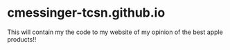 # cmessinger-tcsn.github.io
This will contain my the code to my website of my opinion of the best apple products!!
